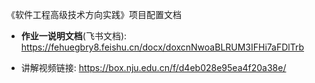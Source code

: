 《软件工程高级技术方向实践》项目配置文档

* **作业一说明文档**(飞书文档): https://fehuegbry8.feishu.cn/docx/doxcnNwoaBLRUM3IFHi7aFDlTrb

* 讲解视频链接: https://box.nju.edu.cn/f/d4eb028e95ea4f20a38e/

  
